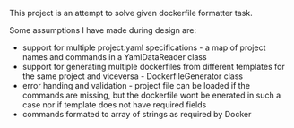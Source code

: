 This project is an attempt to solve given dockerfile formatter task.

Some assumptions I have made during design are:
- support for multiple project.yaml specifications - a map of project names and commands in a YamlDataReader class
- support for generating multiple dockerfiles from different templates for the same project and viceversa - DockerfileGenerator class
- error handing and validation - project file can be loaded if the commands are missing, but the dockerfile wont be enerated in such a case nor if template does not have required fields
- commands formated to array of strings as required by Docker

